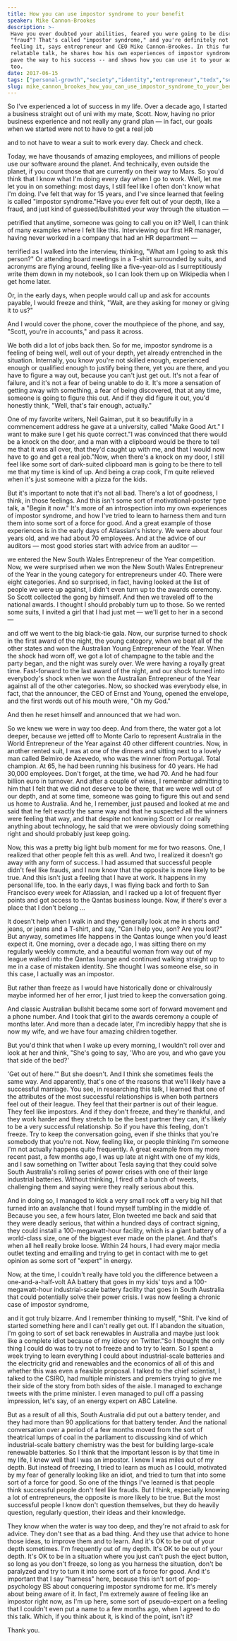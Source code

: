 ```yaml
---
title: How you can use impostor syndrome to your benefit
speaker: Mike Cannon-Brookes
description: >-
 Have you ever doubted your abilities, feared you were going to be discovered as a
 "fraud"? That's called "impostor syndrome," and you're definitely not alone in
 feeling it, says entrepreneur and CEO Mike Cannon-Brookes. In this funny,
 relatable talk, he shares how his own experiences of impostor syndrome helped
 pave the way to his success -- and shows how you can use it to your advantage,
 too.
date: 2017-06-15
tags: ["personal-growth","society","identity","entrepreneur","tedx","self","work"]
slug: mike_cannon_brookes_how_you_can_use_impostor_syndrome_to_your_benefit
---
```


So I've experienced a lot of success in my life. Over a decade ago, I started a business
straight out of uni with my mate, Scott. Now, having no prior business experience and not
really any grand plan — in fact, our goals when we started were not to have to get a real
job

and to not have to wear a suit to work every day. Check and check.

Today, we have thousands of amazing employees, and millions of people use our software
around the planet. And technically, even outside the planet, if you count those that are
currently on their way to Mars. So you'd think that I know what I'm doing every day when I
go to work. Well, let me let you in on something: most days, I still feel like I often
don't know what I'm doing. I've felt that way for 15 years, and I've since learned that
feeling is called "impostor syndrome."Have you ever felt out of your depth, like a fraud,
and just kind of guessed/bullshitted your way through the situation —

petrified that anytime, someone was going to call you on it? Well, I can think of many
examples where I felt like this. Interviewing our first HR manager, having never worked in
a company that had an HR department —

terrified as I walked into the interview, thinking, "What am I going to ask this person?"
Or attending board meetings in a T-shirt surrounded by suits, and acronyms are flying
around, feeling like a five-year-old as I surreptitiously write them down in my notebook,
so I can look them up on Wikipedia when I get home later.

Or, in the early days, when people would call up and ask for accounts payable, I would
freeze and think, "Wait, are they asking for money or giving it to us?"

And I would cover the phone, cover the mouthpiece of the phone, and say, "Scott, you're in
accounts," and pass it across.

We both did a lot of jobs back then. So for me, impostor syndrome is a feeling of being
well, well out of your depth, yet already entrenched in the situation. Internally, you
know you're not skilled enough, experienced enough or qualified enough to justify being
there, yet you are there, and you have to figure a way out, because you can't just get
out. It's not a fear of failure, and it's not a fear of being unable to do it. It's more a
sensation of getting away with something, a fear of being discovered, that at any time,
someone is going to figure this out. And if they did figure it out, you'd honestly think,
"Well, that's fair enough, actually."

One of my favorite writers, Neil Gaiman, put it so beautifully in a commencement address
he gave at a university, called "Make Good Art." I want to make sure I get his quote
correct."I was convinced that there would be a knock on the door, and a man with a
clipboard would be there to tell me that it was all over, that they'd caught up with me,
and that I would now have to go and get a real job."Now, when there's a knock on my door,
I still feel like some sort of dark-suited clipboard man is going to be there to tell me
that my time is kind of up. And being a crap cook, I'm quite relieved when it's just
someone with a pizza for the kids.

But it's important to note that it's not all bad. There's a lot of goodness, I think, in
those feelings. And this isn't some sort of motivational-poster type talk, a "Begin it
now." It's more of an introspection into my own experiences of impostor syndrome, and how
I've tried to learn to harness them and turn them into some sort of a force for good. And a
great example of those experiences is in the early days of Atlassian's history. We were
about four years old, and we had about 70 employees. And at the advice of our auditors —
most good stories start with advice from an auditor —

we entered the New South Wales Entrepreneur of the Year competition. Now, we were
surprised when we won the New South Wales Entrepreneur of the Year in the young category
for entrepreneurs under 40. There were eight categories. And so surprised, in fact, having
looked at the list of people we were up against, I didn't even turn up to the awards
ceremony. So Scott collected the gong by himself. And then we traveled off to the national
awards. I thought I should probably turn up to those. So we rented some suits, I invited a
girl that I had just met — we'll get to her in a second —

and off we went to the big black-tie gala. Now, our surprise turned to shock in the first
award of the night, the young category, when we beat all of the other states and won the
Australian Young Entrepreneur of the Year. When the shock had worn off, we got a lot of
champagne to the table and the party began, and the night was surely over. We were having
a royally great time. Fast-forward to the last award of the night, and our shock turned
into everybody's shock when we won the Australian Entrepreneur of the Year against all of
the other categories. Now, so shocked was everybody else, in fact, that the announcer, the
CEO of Ernst and Young, opened the envelope, and the first words out of his mouth were,
"Oh my God."

And then he reset himself and announced that we had won.

So we knew we were in way too deep. And from there, the water got a lot deeper, because we
jetted off to Monte Carlo to represent Australia in the World Entrepreneur of the Year
against 40 other different countries. Now, in another rented suit, I was at one of the
dinners and sitting next to a lovely man called Belmiro de Azevedo, who was the winner
from Portugal. Total champion. At 65, he had been running his business for 40 years. He
had 30,000 employees. Don't forget, at the time, we had 70. And he had four billion euro
in turnover. And after a couple of wines, I remember admitting to him that I felt that we
did not deserve to be there, that we were well out of our depth, and at some time, someone
was going to figure this out and send us home to Australia. And he, I remember, just paused
and looked at me and said that he felt exactly the same way and that he suspected all the
winners were feeling that way, and that despite not knowing Scott or I or really anything
about technology, he said that we were obviously doing something right and should probably
just keep going.

Now, this was a pretty big light bulb moment for me for two reasons. One, I realized that
other people felt this as well. And two, I realized it doesn't go away with any form of
success. I had assumed that successful people didn't feel like frauds, and I now know that
the opposite is more likely to be true. And this isn't just a feeling that I have at work.
It happens in my personal life, too. In the early days, I was flying back and forth to San
Francisco every week for Atlassian, and I racked up a lot of frequent flyer points and got
access to the Qantas business lounge. Now, if there's ever a place that I don't belong
...

It doesn't help when I walk in and they generally look at me in shorts and jeans, or jeans
and a T-shirt, and say, "Can I help you, son? Are you lost?" But anyway, sometimes life
happens in the Qantas lounge when you'd least expect it. One morning, over a decade ago, I
was sitting there on my regularly weekly commute, and a beautiful woman from way out of my
league walked into the Qantas lounge and continued walking straight up to me in a case of
mistaken identity. She thought I was someone else, so in this case, I actually was an
impostor.

But rather than freeze as I would have historically done or chivalrously maybe informed
her of her error, I just tried to keep the conversation going.

And classic Australian bullshit became some sort of forward movement and a phone number.
And I took that girl to the awards ceremony a couple of months later. And more than a
decade later, I'm incredibly happy that she is now my wife, and we have four amazing
children together.

But you'd think that when I wake up every morning, I wouldn't roll over and look at her
and think, "She's going to say, 'Who are you, and who gave you that side of the
bed?'

'Get out of here.'" But she doesn't. And I think she sometimes feels the same way. And
apparently, that's one of the reasons that we'll likely have a successful marriage. You
see, in researching this talk, I learned that one of the attributes of the most successful
relationships is when both partners feel out of their league. They feel that their partner
is out of their league. They feel like impostors. And if they don't freeze, and they're
thankful, and they work harder and they stretch to be the best partner they can, it's
likely to be a very successful relationship. So if you have this feeling, don't freeze.
Try to keep the conversation going, even if she thinks that you're somebody that you're
not. Now, feeling like, or people thinking I'm someone I'm not actually happens quite
frequently. A great example from my more recent past, a few months ago, I was up late at
night with one of my kids, and I saw something on Twitter about Tesla saying that they
could solve South Australia's rolling series of power crises with one of their large
industrial batteries. Without thinking, I fired off a bunch of tweets, challenging them and
saying were they really serious about this.

And in doing so, I managed to kick a very small rock off a very big hill that turned into
an avalanche that I found myself tumbling in the middle of. Because you see, a few hours
later, Elon tweeted me back and said that they were deadly serious, that within a hundred
days of contract signing, they could install a 100-megawatt-hour facility, which is a
giant battery of a world-class size, one of the biggest ever made on the planet. And
that's when all hell really broke loose. Within 24 hours, I had every major media outlet
texting and emailing and trying to get in contact with me to get opinion as some sort of
"expert" in energy.

Now, at the time, I couldn't really have told you the difference between a
one-and-a-half-volt AA battery that goes in my kids' toys and a 100-megawatt-hour
industrial-scale battery facility that goes in South Australia that could potentially
solve their power crisis. I was now feeling a chronic case of impostor
syndrome,

and it got truly bizarre. And I remember thinking to myself, "Shit. I've kind of started
something here and I can't really get out. If I abandon the situation, I'm going to sort
of set back renewables in Australia and maybe just look like a complete idiot because of
my idiocy on Twitter."So I thought the only thing I could do was to try not to freeze and
to try to learn. So I spent a week trying to learn everything I could about
industrial-scale batteries and the electricity grid and renewables and the economics of
all of this and whether this was even a feasible proposal. I talked to the chief
scientist, I talked to the CSIRO, had multiple ministers and premiers trying to give me
their side of the story from both sides of the aisle. I managed to exchange tweets with
the prime minister. I even managed to pull off a passing impression, let's say, of an
energy expert on ABC Lateline.

But as a result of all this, South Australia did put out a battery tender, and they had
more than 90 applications for that battery tender. And the national conversation over a
period of a few months moved from the sort of theatrical lumps of coal in the parliament
to discussing kind of which industrial-scale battery chemistry was the best for building
large-scale renewable batteries. So I think that the important lesson is by that time in my
life, I knew well that I was an impostor. I knew I was miles out of my depth. But instead
of freezing, I tried to learn as much as I could, motivated by my fear of generally
looking like an idiot, and tried to turn that into some sort of a force for good. So one of
the things I've learned is that people think successful people don't feel like frauds. But
I think, especially knowing a lot of entrepreneurs, the opposite is more likely to be
true. But the most successful people I know don't question themselves, but they do heavily
question, regularly question, their ideas and their knowledge.

They know when the water is way too deep, and they're not afraid to ask for advice. They
don't see that as a bad thing. And they use that advice to hone those ideas, to improve
them and to learn. And it's OK to be out of your depth sometimes. I'm frequently out of my
depth. It's OK to be out of your depth. It's OK to be in a situation where you just can't
push the eject button, so long as you don't freeze, so long as you harness the situation,
don't be paralyzed and try to turn it into some sort of a force for good. And it's
important that I say "harness" here, because this isn't sort of pop-psychology BS about
conquering impostor syndrome for me. It's merely about being aware of it. In fact, I'm
extremely aware of feeling like an impostor right now, as I'm up here, some sort of
pseudo-expert on a feeling that I couldn't even put a name to a few months ago, when I
agreed to do this talk. Which, if you think about it, is kind of the point, isn't
it?

Thank you.

<!--
ad_duration=3.33
comment_count=16
event="TEDxSydney"
external_start_time=0
has_talk_citation=1
intro_duration=11.82
is_subtitle_required="False"
is_talk_featured="True"
language="en"
language_swap="False"
native_language="en"
number_of_related_talks=6
number_of_speakers=1
number_of_subtitled_videos=18
number_of_tags=7
number_of_talk_download_languages=19
number_of_talk_more_resources=0
number_of_talk_recommendations=0
number_of_talks_take_actions=0
post_ad_duration=0.83
published_timestamp="2019-11-26 16:09:01"
recording_date="2017-06-15"
speaker_description="Entrepreneur"
speaker_is_published=1
speaker_name="Mike Cannon-Brookes"
talk_more_resources=[]
talk_name="How you can use impostor syndrome to your benefit"
talks_tags=["personal-growth","society","identity","entrepreneur","tedx","self","work"]
talks_take_action=[]
url_audio="https://download.ted.com/talks/MikeCannonBrookes_2017X.mp3?apikey=acme-roadrunner"
url_photo_speaker="https://pe.tedcdn.com/images/ted/eab8e6815627d7aa4d1a9538c042c549f63a523b_254x191.jpg"
url_photo_talk="https://s3.amazonaws.com/talkstar-photos/uploads/6b4c76d2-7e40-4a78-a222-b08adf82c6c4/MikeCannon-Brookes_2017X-embed.jpg"
url_webpage="https://www.ted.com/talks/mike_cannon_brookes_how_you_can_use_impostor_syndrome_to_your_benefit"
video_type_name="TEDx Talk"
-->